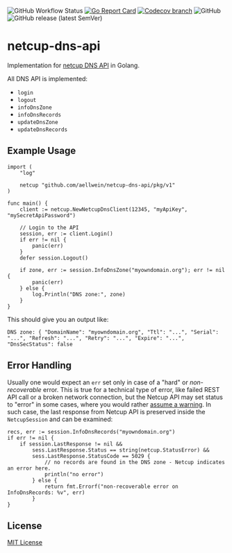 ![GitHub Workflow Status](https://img.shields.io/github/actions/workflow/status/aellwein/netcup-dns-api/go.yml?branch=main)
[![Go Report Card](https://goreportcard.com/badge/github.com/aellwein/netcup-dns-api)](https://goreportcard.com/report/github.com/aellwein/netcup-dns-api)
[![Codecov branch](https://img.shields.io/codecov/c/github/aellwein/netcup-dns-api/main)](https://app.codecov.io/gh/aellwein/netcup-dns-api)
![GitHub](https://img.shields.io/github/license/aellwein/netcup-dns-api)
![GitHub release (latest SemVer)](https://img.shields.io/github/v/release/aellwein/netcup-dns-api)

netcup-dns-api
==============

Implementation for [netcup DNS API](https://www.netcup-wiki.de/wiki/DNS_API) in Golang.

All DNS API is implemented:
* ``login``
* ``logout``
* ``infoDnsZone``
* ``infoDnsRecords``
* ``updateDnsZone``
* ``updateDnsRecords``


Example Usage
-------------

```golang
import (
	"log"

	netcup "github.com/aellwein/netcup-dns-api/pkg/v1"
)

func main() {
	client := netcup.NewNetcupDnsClient(12345, "myApiKey", "mySecretApiPassword")

	// Login to the API
	session, err := client.Login()
	if err != nil {
		panic(err)
	}
	defer session.Logout()

	if zone, err := session.InfoDnsZone("myowndomain.org"); err != nil {
		panic(err)
	} else {
		log.Println("DNS zone:", zone)
	}
}
```
This should give you an output like:
```
DNS zone: { "DomainName": "myowndomain.org", "Ttl": "...", "Serial": "...", "Refresh": "...", "Retry": "...", "Expire": "...", "DnsSecStatus": false
```

Error Handling
--------------

Usually one would expect an ``err`` set only in case of a "hard" or _non-recoverable_ error. This is true 
for a technical type of error, like failed REST API call or a broken network connection, but the 
Netcup API may set status to "error" in some cases, where you would rather 
[assume a warning](https://github.com/mrueg/external-dns-netcup-webhook/issues/5#issuecomment-1913528766).
In such case, the last response from Netcup API is preserved inside the ``NetcupSession`` and can be examined: 

```golang
recs, err := session.InfoDnsRecords("myowndomain.org")
if err != nil {
	if session.LastResponse != nil && 
		sess.LastResponse.Status == string(netcup.StatusError) &&
		sess.LastResponse.StatusCode == 5029 {
			// no records are found in the DNS zone - Netcup indicates an error here.
			println("no error")
		} else {
			return fmt.Errorf("non-recoverable error on InfoDnsRecords: %v", err)
		}
}
```

License
-------

[MIT License](LICENSE)
